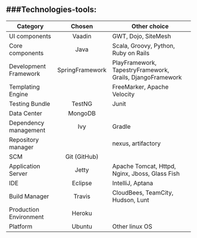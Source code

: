 ###Technologies-tools:
---
Category | Chosen | Other choice
---|:---:|---
UI components | Vaadin | GWT, Dojo, SiteMesh
Core components | Java | Scala, Groovy, Python, Ruby on Rails
Development Framework | SpringFramework | PlayFramework, TapestryFramework, Grails, DjangoFramework
Templating Engine | | FreeMarker, Apache Velocity
Testing Bundle | TestNG | Junit 
Data Center | MongoDB | 
Dependency management | Ivy | Gradle
Repository manager | | nexus, artifactory
SCM | Git (GitHub) | 
Application Server | Jetty | Apache Tomcat, Httpd, Nginx, Jboss, Glass Fish
IDE | Eclipse | IntelliJ, Aptana
Build Manager | Travis | CloudBees, TeamCity, Hudson, Lunt
Production Environment | Heroku |
Platform | Ubuntu | Other linux OS
